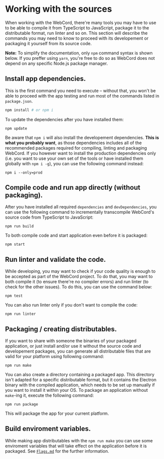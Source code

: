 # Working with the sources

When working with the WebCord, there're many tools you may have to use to be able
to compile it from TypeScript to JavaScript, package it to the distributable
format, run linter and so on. This section will describe the commands you may
need to know to proceed with its developement or packaging it yourself from
its source code.

**Note:** To simplify the documentation, only `npm` command syntax is shown
below. If you preffer using `yarn`, you're free to do so as WebCord does not
depend on any specific Node.js package manager.

## Install app dependencies.

This is the first command you need to execute – without that, you won't be able
to proceed with the app testing and run most of the commands listed in
`package.json`.
```sh
npm install # or npm i
```

To update the dependencies after you have installed them:
```
npm update
```

Be aware that `npm i` will also install the developement dependencies. **This is**
**what you probably want**, as those dependencies includes all of the recommended
packages required for compiling, linting and packaging WebCord. If you however
want to install the production dependencies only (i.e. you want to use your own
set of the tools or have installed them globally with `npm i -g`), you can use
the following command instead:
```
npm i --only=prod
```

## Compile code and run app directly (without packaging).

After you have installed all required `dependencies` and `devDependencies`, you
can use the following command to incrementally transcompile WebCord's source
code from TypeScript to JavaScript:
```
npm run build
```

To both compile code and start application even before it is packaged:
```
npm start
```

## Run linter and validate the code.

While developing, you may want to check if your code quality is enough to be
accepted as part of the WebCord project. To do that, you may want to both compile
it (to ensure there're no compiler errors) and run linter (to check for the other
issues). To do this, you can use the command below:
```
npm test
```

You can also run linter only if you don't want to compile the code:
```
npm run linter
```

## Packaging / creating distributables.

If you want to share with someone the binaries of your packaged application, or
just install and/or use it without the source code and developement packages,
you can generate all distributable files that are valid for your platform using
following command:
```
npm run make
```

You can also create a directory containing a packaged app. This directory isn't
adapted for a specific distributable format, but it contains the Electron binary
with the compiled application, which needs to be set up manually if you want to
install it within your OS. To package an application without `make`-ing it,
execute the following command:
```
npm run package
```

This will package the app for your current platform.

## Build enviroment variables.

While making app distributables with the `npm run make` you can use some
enviroment variables that will take effect on the application before it is
packaged. See [`Flags.md`](./Flags.md#1-in-electron-forge) for the further information.